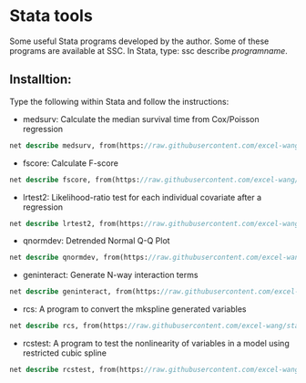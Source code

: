 # Stata tools
Some useful Stata programs developed by the author. Some of these programs are available at SSC. In Stata, type: ssc describe *programname*.

## Installtion:
Type the following within Stata and follow the instructions:

- medsurv: Calculate the median survival time from Cox/Poisson regression
```stata
net describe medsurv, from(https://raw.githubusercontent.com/excel-wang/stata/master/)
```

- fscore: Calculate F-score
```stata
net describe fscore, from(https://raw.githubusercontent.com/excel-wang/stata/master/)
```
- lrtest2: Likelihood-ratio test for each individual covariate after a regression
```stata
net describe lrtest2, from(https://raw.githubusercontent.com/excel-wang/stata/master/)
```
- qnormdev: Detrended Normal Q-Q Plot
```stata
net describe qnormdev, from(https://raw.githubusercontent.com/excel-wang/stata/master/)
```
- geninteract: Generate N-way interaction terms
```stata
net describe geninteract, from(https://raw.githubusercontent.com/excel-wang/stata/master/)
```
- rcs: A program to convert the mkspline generated variables
```stata
net describe rcs, from(https://raw.githubusercontent.com/excel-wang/stata/master/)
```
- rcstest: A program to test the nonlinearity of variables in a model using restricted cubic spline
```stata
net describe rcstest, from(https://raw.githubusercontent.com/excel-wang/stata/master/)
```
